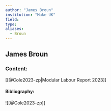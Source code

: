 ```yaml
---
author: "James Broun"
institution: "Make UK"
field:
type:
aliases:
  - Broun
---
```


## James Broun

### Content:
[[@Cole2023-zp|Modular Labour Report 2023]]

#### Bibliography:

![[@Cole2023-zp]]